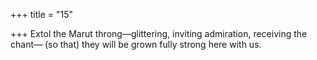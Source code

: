 +++
title = "15"

+++
Extol the Marut throng—glittering, inviting admiration, receiving  the chant—
(so that) they will be grown fully strong here with us.